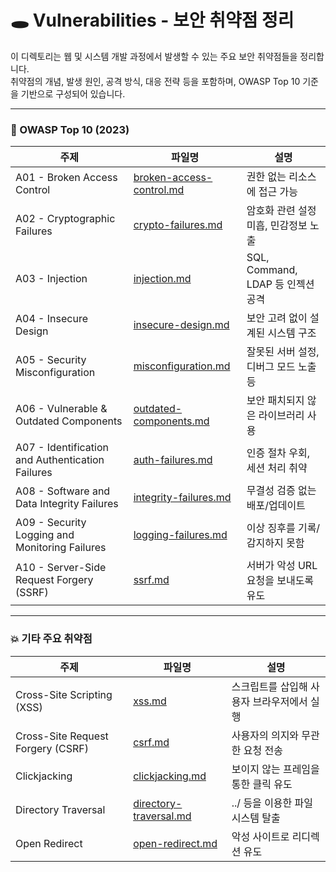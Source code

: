 # 🕳️ Vulnerabilities - 보안 취약점 정리

이 디렉토리는 웹 및 시스템 개발 과정에서 발생할 수 있는 주요 보안 취약점들을 정리합니다.  
취약점의 개념, 발생 원인, 공격 방식, 대응 전략 등을 포함하며, OWASP Top 10 기준을 기반으로 구성되어 있습니다.

---

### 🧨 OWASP Top 10 (2023)
| 주제 | 파일명 | 설명 |
|------|--------|------|
| A01 - Broken Access Control | [broken-access-control.md](./broken-access-control.md) | 권한 없는 리소스에 접근 가능 |
| A02 - Cryptographic Failures | [crypto-failures.md](./crypto-failures.md) | 암호화 관련 설정 미흡, 민감정보 노출 |
| A03 - Injection | [injection.md](./injection.md) | SQL, Command, LDAP 등 인젝션 공격 |
| A04 - Insecure Design | [insecure-design.md](./insecure-design.md) | 보안 고려 없이 설계된 시스템 구조 |
| A05 - Security Misconfiguration | [misconfiguration.md](./misconfiguration.md) | 잘못된 서버 설정, 디버그 모드 노출 등 |
| A06 - Vulnerable & Outdated Components | [outdated-components.md](./outdated-components.md) | 보안 패치되지 않은 라이브러리 사용 |
| A07 - Identification and Authentication Failures | [auth-failures.md](./auth-failures.md) | 인증 절차 우회, 세션 처리 취약 |
| A08 - Software and Data Integrity Failures | [integrity-failures.md](./integrity-failures.md) | 무결성 검증 없는 배포/업데이트 |
| A09 - Security Logging and Monitoring Failures | [logging-failures.md](./logging-failures.md) | 이상 징후를 기록/감지하지 못함 |
| A10 - Server-Side Request Forgery (SSRF) | [ssrf.md](./ssrf.md) | 서버가 악성 URL 요청을 보내도록 유도 |

---

### 💥 기타 주요 취약점
| 주제 | 파일명 | 설명 |
|------|--------|------|
| Cross-Site Scripting (XSS) | [xss.md](./xss.md) | 스크립트를 삽입해 사용자 브라우저에서 실행 |
| Cross-Site Request Forgery (CSRF) | [csrf.md](./csrf.md) | 사용자의 의지와 무관한 요청 전송 |
| Clickjacking | [clickjacking.md](./clickjacking.md) | 보이지 않는 프레임을 통한 클릭 유도 |
| Directory Traversal | [directory-traversal.md](./directory-traversal.md) | ../ 등을 이용한 파일 시스템 탈출 |
| Open Redirect | [open-redirect.md](./open-redirect.md) | 악성 사이트로 리디렉션 유도 |
